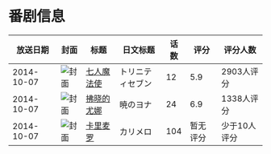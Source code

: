 # 番剧信息

|放送日期|封面|标题|日文标题|话数|评分|评分人数|
|---|---|---|---|---|---|---|
|2014-10-07|![封面](https://lain.bgm.tv/pic/cover/c/8f/4d/96977_DI6ti.jpg)|[七人魔法使](https://bangumi.tv/subject/96977)|トリニティセブン|12|5.9|2903人评分|
|2014-10-07|![封面](https://lain.bgm.tv/pic/cover/c/46/a2/107474_UW0WM.jpg)|[拂晓的尤娜](https://bangumi.tv/subject/107474)|暁のヨナ|24|6.9|1338人评分|
|2014-10-07|![封面](https://lain.bgm.tv/pic/cover/c/50/da/113658_O0Yh5.jpg)|[卡里麦罗](https://bangumi.tv/subject/113658)|カリメロ|104|暂无评分|少于10人评分|
